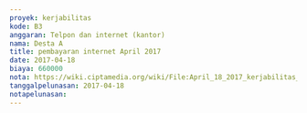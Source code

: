 ```yaml
---
proyek: kerjabilitas
kode: B3
anggaran: Telpon dan internet (kantor)
nama: Desta A
title: pembayaran internet April 2017
date: 2017-04-18
biaya: 660000
nota: https://wiki.ciptamedia.org/wiki/File:April_18_2017_kerjabilitas_B3_tagihan_internet_ludmilla731.jpg
tanggalpelunasan: 2017-04-18
notapelunasan:
---
```

